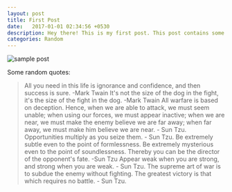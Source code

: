 ```yaml
---
layout: post
title: First Post
date:   2017-01-01 02:34:56 +0530
description: Hey there! This is my first post. This post contains some random quotes.
categories: Random
---
```


![sample post]({{site.baseurl}}/images/image-3.png)


Some random quotes:

> All you need in this life is ignorance and confidence, and then success is sure.  -Mark Twain
> It's not the size of the dog in the fight, it's the size of the fight in the dog.  -Mark Twain
> All warfare is based on deception. Hence, when we are able to attack, we must seem unable; when using our forces, we must appear inactive; when we are near, we must make the enemy believe we are far away; when far away, we must make him believe we are near.  - Sun Tzu.
> Opportunities multiply as you seize them.  - Sun Tzu.
> Be extremely subtle even to the point of formlessness. Be extremely mysterious even to the point of soundlessness. Thereby you can be the director of the opponent's fate.  -Sun Tzu
> Appear weak when you are strong, and strong when you are weak.  - Sun Tzu.
> The supreme art of war is to subdue the enemy without fighting. The greatest victory is that which requires no battle.  - Sun Tzu.



